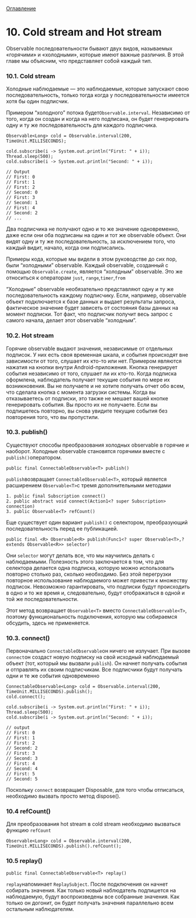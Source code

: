 [Оглавление](README.md)

# 10. Cold stream and Hot stream

Observable последовательности бывают двух видов, называемых «горячими» и «холодными», которые имеют важные различия. В этой главе мы объясним, что представляет собой каждый тип.

### 10.1. Cold stream

Холодные наблюдаемые — это наблюдаемые, которые запускают свою последовательность, только тогда когда у последовательности имеется хотя бы один подписчик.

Примером “холодного” потока будет`Observable.interval`. Независимо от того, когда он создан и когда на него подписана, он будет генерировать одну и ту же последовательность для каждого подписчика.

```
Observable<Long> cold = Observable.interval(200, TimeUnit.MILLISECONDS);
		
cold.subscribe(i -> System.out.println("First: " + i));
Thread.sleep(500);
cold.subscribe(i -> System.out.println("Second: " + i));

// Output
// First: 0
// First: 1
// First: 2
// Second: 0
// First: 3
// Second: 1
// First: 4
// Second: 2
// ...
```

Два подписчика не получают одно и то же значение одновременно, даже если они оба подписаны на один и тот же observable объект. Они видят одну и ту же последовательность, за исключением того, что каждый видит, начало, когда они подписались.

Примеры кода, которые мы видели в этом руководстве до сих пор, были “холодными” observable. Каждый observable, созданный с помощью `Observable.create`, является “холодным” observable. Это же относиться к операторам `just`, `range`,`timer`,`from`

“Холодные” observable необязательно представляют одну и ту же последовательность каждому подписчику. Если, например, observable объект подключается к базе данных и выдает результаты запроса, фактическое значение будет зависеть от состояния базы данных на момент подписки. Тот факт, что подписчик получит весь запрос с самого начала, делает этот observable “холодным”.

### 10.2. Hot stream

Горячие observable выдают значения, независимые от отдельных подписок. У них есть своя временная шкала, и события происходят вне зависимости от того, слушает их кто-то или нет. Примером являются нажатия на кнопки внутри Android-приложения. Кнопка генерирует события независимо от того, слушает ли их кто-то. Когда подписка оформлена, наблюдатель получает текущие события по мере их возникновения. Вы не получаете и не хотите получать отчет обо всем, что сделала кнопка с момента загрузки системы. Когда вы отказываетесь от подписки, это также не мешает вашей кнопке генерировать события. Вы просто их не получаете. Если вы подпишетесь повторно, вы снова увидите текущие события без повторения того, что вы пропустили.

### 10.3. publish()

Существуют способы преобразования холодных observable в горячие и наоборот. Холодные observable становятся горячими вместе с `publish()`оператором.

```
public final ConnectableObservable<T> publish()
```

`publish`возвращает `ConnectableObservable<T>`, который является расширением `Observable<T>`с тремя дополнительными методами

```
1. public final Subscription connect()
2. public abstract void connect(Action1<? super Subscription> connection)
3. public Observable<T> refCount()
```

Еще существует один вариант `publish()` с селектором, преобразующий последовательность перед ее публикацией.

```
public final <R> Observable<R> publish(Func1<? super Observable<T>,? extends Observable<R>> selector)
```

Они `selector` могут делать все, что мы научились делать с наблюдаемыми. Полезность этого заключается в том, что для селектора делается одна подписка, которую можно использовать повторно столько раз, сколько необходимо. Без этой перегрузки повторное использование наблюдаемого может привести к множеству подписок. Невозможно гарантировать, что подписки будут происходить в одно и то же время и, следовательно, будут отображаться в одной и той же последовательности.

Этот метод возвращает `Observable<T>` вместо `ConnectableObservable<T>`, поэтому функциональность подключения, которую мы собираемся обсудить, здесь не применяется.

### 10.3. connect()

Первоначально `ConnectableObservable`он ничего не излучает. При вызове `connect`он создаст новую подписку на свой исходный наблюдаемый объект (тот, который мы вызвали `publish`). Он начнет получать события и отправлять их своим подписчикам. Все подписчики будут получать одни и те же события одновременно

```
ConnectableObservable<Long> cold = Observable.interval(200, TimeUnit.MILLISECONDS).publish();
cold.connect();

cold.subscribe(i -> System.out.println("First: " + i));
Thread.sleep(500);
cold.subscribe(i -> System.out.println("Second: " + i));

// output
// First: 0
// First: 1
// First: 2
// Second: 2
// First: 3
// Second: 3
// First: 4
// Second: 4
// First: 5
// Second: 5
```

Поскольку `connect` возвращает Disposable, для того чтобы отписаться, необходимо вызвать просто метод dispose().

### 10.4 ****refCount()****

Для преобразования hot stream в cold stream необходимо вызваться функцию `refCount`

```
Observable<Long> cold = Observable.interval(200, TimeUnit.MILLISECONDS).publish().refCount();
```

### 10.5 replay()

```
public final ConnectableObservable<T> replay()
```

`replay`напоминает `ReplaySubject`. После подключения он начнет собирать значения. Как только новый наблюдатель подпишется на наблюдаемую, будут воспроизведены все собранные значения. Как только он догонит, он будет получать значения параллельно всем остальным наблюдателям.
